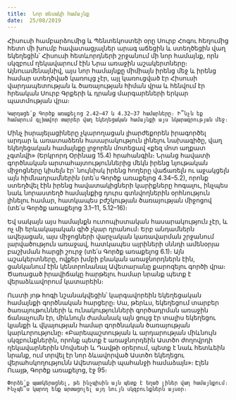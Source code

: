 ```yaml
---
title:  Նոր տեսակի համայնք
date:  25/08/2019
---
```


Հիսուսի համբարձումից և Պենտեկոստեի օրը Սուրբ Հոգու հեղումից հետո մի խումբ հավատացյալներ արագ աճեցին և ստեղծեցին վաղ եկեղեցին՝ Հիսուսի հետևորդների շրջանում մի նոր համայնք, որն սկզբում ղեկավարում էին Նրա առաջին աշակերտները։ Այնուամենայնիվ, այս նոր համայնքը միմիայն իրենց մեջ և իրենց համար ստեղծված կառույց չէր, այլ կառուցված էր Հիսուսի վարդապետության և ծառայության հիման վրա և հենվում էր հրեական Սուրբ Գրքերի և դրանց մարգարեների երկար պատմության վրա։

`Կարդացե՛ք Գործք առաքելոց 2.42–47 և 4.32–37 համարները։ Ի՞նչն եք համարում գլխավոր տարրեր վաղ եկեղեցական համայնքի այս նկարագրության մեջ։`

Մինչ իսրայելացիները չկարողացան լիարժեքորեն իրագործել արդար և առատաձեռն հասարակություն լինելու նախագիծը, վաղ եկեղեցական համայնքը լրջորեն մոտեցավ «քեզ մոտ աղքատ չգտնվի» (Երկրորդ Օրինաց 15.4) հրահանգին։ Նրանց հավատի գործնական արտահայտություններից մեկն իրենց նյութական միջոցները կիսելն էր՝ նույնիսկ իրենց հողերը վաճառելն ու աջակցելն այն հիմնադրամներին (տե՛ս Գործք առաքելոց 4.34–5.2), որոնք ստեղծվել էին իրենց հավատակիցների կարիքները հոգալու, ինչպես նաև նորաստեղծ համայնքից դուրս գտնվողներին օրհնություն լինելու համար, հատկապես բժշկության ծառայության միջոցով (տե՛ս Գործք առաքելոց 3.1–11, 5.12–16)։

Եվ սակայն այս համայնքն ուտոպիստական հասարակություն չէր, և ոչ մի երևակայական գիծ չկար դրանում։ Երբ անդամներն ավելացան, այս միջոցների վարչական կառավարման շրջանում լարվածություն առաջավ, հատկապես այրիների սննդի ամենօրյա բաշխման հարցի շուրջ (տե՛ս Գործք առաքելոց 6.1)։ Այն աշակերտները, ովքեր խմբի բնական առաջնորդներն էին, ցանկանում էին կենտրոնանալ Ավետարանը քարոզելու գործի վրա։ Ծառացած իրավիճակը հարթելու համար նրանք պետք է վերաձևավորում կատարեին։

Ուստի յոթ հոգի նշանակվեցին՝ կարգավորեին եկեղեցական համայնքի գործնական հարցերը։ Սա, թերևս, եկեղեցում տարբեր ծառայութունների և ունակությունների գործադրման առաջին ճանաչումն էր, միևնույն ժամանակ այն ցույց էր տալիս եկեղեցու կյանքի և վկայության համար գործնական ծառայության կարևորությունը։ «Բարեպաշտության և արդարության միևնույն սկզբունքներին, որոնք պետք է առաջնորդեին Աստծո ժողովրդի ղեկավարներին Մովսեսի և Դավթի օրերում, պետք է նաև հետևեին նրանք, ում տրվել էր նոր ձևավորված Աստծո եկեղեցու վերահսկողությունն Ավետարանի պահանջի համաձայն»։ Էլեն Ուայթ, Գործք առաքելոց, էջ 95։

`Փորձե՛ք պատկերացնել, թե ինչպիսին այն պետք է եղած լիներ վաղ համայնքում։ Ինչպե՞ս կարող ենք արտացոլել այդ նույն սկզբունքներն այսօր։`